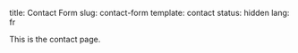 title: Contact Form
slug: contact-form
template: contact
status: hidden
lang: fr

This is the contact page.
